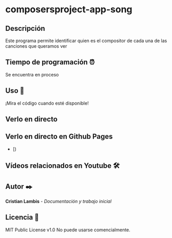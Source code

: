 # composersproject-app-song

## Descripción
Este programa permite identificar quien es el compositor de cada una de las canciones que queramos ver
## Tiempo de programación ⏰
Se encuentra en proceso
## Uso 🚀
¡Mira el código cuando esté disponible!

## Verlo en directo

## Verlo en directo en Github Pages
* [)

## Vídeos relacionados en Youtube 🛠️

## Autor ✒️
**Cristian Lambis** - *Documentación y trabajo inicial*

## Licencia 📄
MIT Public License v1.0
No puede usarse comencialmente.
